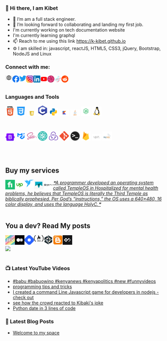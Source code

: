 ### 👋 Hi there, I am Kibet 
- 🌱 I’m am a full stack engineer.
- 💞️ I’m looking forward to collaborating and landing my first job.
- I'm currently working on tech documentation website
- I'm currently learning graphql 
- 📫 Reach to me using this link https://k-kibet.github.io
- ⚙️ I am skilled in: javascript, reactJS, HTML5, CSS3, jQuery, Bootstrap, NodeJS and Linux

### Connect with me:

[<img align="left" alt="kibet" width="22px" src="https://github.com/K-kibet/K-kibet-K-kibet/blob/main/assets/web.png" />][website]

[<img align="left" alt="kibet" width="22px" src="https://github.com/K-kibet/K-kibet-K-kibet/blob/main/assets/facebook.png" />][facebook]

[<img align="left" alt="kibet" width="22px" src="https://github.com/K-kibet/K-kibet-K-kibet/blob/main/assets/twitter.png" />][twitter]

[<img align="left" alt="kibet" width="22px" src="https://github.com/K-kibet/K-kibet-K-kibet/blob/main/assets/instagram.png" />][instagram]

[<img align="left" alt="kibet" width="22px" src="https://github.com/K-kibet/K-kibet-K-kibet/blob/main/assets/linkedin.png" />][linkedin]

[<img align="left" alt="kibet" width="22px" src="https://github.com/K-kibet/K-kibet-K-kibet/blob/main/assets/youtube.png" />][youtubechannel] 

[<img align="left" alt="kibet" width="22px" src="https://github.com/K-kibet/K-kibet-K-kibet/blob/main/assets/dribble.png" />][dribble]

[<img align="left" alt="kibet" width="22px" src="https://github.com/K-kibet/K-kibet-K-kibet/blob/main/assets/tiktok.png" />][tiktok]

[<img align="left" alt="kibet" width="22px" src="https://github.com/K-kibet/K-kibet-K-kibet/blob/main/assets/reddit.png" />][reddit]


<br />
<br />

### Languages and Tools
<p float="left">

<img  alt="kibet" width="30px" src="https://github.com/K-kibet/K-kibet-K-kibet/blob/main/img/html.png" />

<img  alt="kibet" width="30px" src="https://github.com/K-kibet/K-kibet-K-kibet/blob/main/img/css.webp" />

<img  alt="kibet" width="30px" src="https://github.com/K-kibet/K-kibet-K-kibet/blob/main/img/logo-javascript-png-html-code-allows-to-embed-javascript-logo-in-your-website-587.png" />

<img  alt="kibet" width="30px" src="https://github.com/K-kibet/K-kibet-K-kibet/blob/main/img/c.png" />

<img  alt="kibet" width="30px" src="https://github.com/K-kibet/K-kibet-K-kibet/blob/main/img/python.png" />

<img  alt="kibet" width="30px" src="https://github.com/K-kibet/K-kibet-K-kibet/blob/main/img/kotlin.png" />

<img  alt="kibet" width="30px" src="https://github.com/K-kibet/K-kibet-K-kibet/blob/main/img/java.png" />

<img  alt="kibet" width="30px" src="https://github.com/K-kibet/K-kibet-K-kibet/blob/main/img/node1.png" />

<img  alt="kibet" width="30px" src="https://github.com/K-kibet/K-kibet-K-kibet/blob/main/img/linux.png" />

</p>

<br>

<p float="left">

<img  alt="kibet" width="30px" src="https://github.com/K-kibet/K-kibet-K-kibet/blob/main/img/Bootstrap_logo.svg.png" />

<img  alt="kibet" width="30px" src="https://github.com/K-kibet/K-kibet-K-kibet/blob/main/img/mui.png" />

<img  alt="kibet" width="30px" src="https://github.com/K-kibet/K-kibet-K-kibet/blob/main/img/sass.png" />

<img  alt="kibet" width="30px" src="https://github.com/K-kibet/K-kibet-K-kibet/blob/main/img/semantic.webp" />

<img  alt="kibet" width="30px" src="https://github.com/K-kibet/K-kibet-K-kibet/blob/main/img/redux.png" />

<img  alt="kibet" width="30px" src="https://github.com/K-kibet/K-kibet-K-kibet/blob/main/img/git.png" />

<img  alt="kibet" width="30px" src="https://github.com/K-kibet/K-kibet-K-kibet/blob/main/img/terminal.png" />

<img  alt="kibet" width="30px" src="https://github.com/K-kibet/K-kibet-K-kibet/blob/main/img/firebase.png" />

<img  alt="kibet" width="30px" src="https://github.com/K-kibet/K-kibet-K-kibet/blob/main/img/next.png" />

<img  alt="kibet" width="30px" src="https://github.com/K-kibet/K-kibet-K-kibet/blob/main/img/mysql.png" />

</p>


<br />
<br />

## Buy my services
[<img align="left" alt="kibet" width="30px" src="https://github.com/K-kibet/K-kibet-K-kibet/blob/main/assets/fiverr.png" />][fiverr]

[<img align="left" alt="kibet" width="30px" src="https://github.com/K-kibet/K-kibet-K-kibet/blob/main/assets/upwork.png" />][upwork]

[<img align="left" alt="kibet" width="30px" src="https://github.com/K-kibet/K-kibet-K-kibet/blob/main/assets/freelancer.png" />][freelancer]

[<img align="left" alt="kibet" width="30px" src="https://github.com/K-kibet/K-kibet-K-kibet/blob/main/assets/truelancer.png" />][truelancer]

[<img align="left" alt="kibet" width="30px" src="https://github.com/K-kibet/K-kibet-K-kibet/blob/main/assets/guru.png" />][guru]

<a href="https://github.com/marketplace/actions/quote-readme">
<!--STARTS_HERE_QUOTE_README-->
<i>❝A programmer developed an operating system called TempleOS in Hospitalized for mental health problems, he believes that TempleOS is literally the Third Temple as biblically prophesied. Per God’s “instructions,” the OS uses a 640×480, 16 color display, and uses the language HolyC.❞</i>
<!--ENDS_HERE_QUOTE_README-->
</a>


<br />
<br/>

## You a dev? Read My posts

[<img align="left" alt="kibet" width="30px" src="https://github.com/K-kibet/K-kibet-K-kibet/blob/main/assets/devto.png" />][dev.to]

[<img align="left" alt="kibet" width="30px" src="https://github.com/K-kibet/K-kibet-K-kibet/blob/main/assets/medium.png" />][medium]

[<img align="left" alt="kibet" width="30px" src="https://github.com/K-kibet/K-kibet-K-kibet/blob/main/assets/hashnode.png" />][hashnode]

[<img align="left" alt="kibet" width="30px" src="https://github.com/K-kibet/K-kibet-K-kibet/blob/main/assets/freecodecamp.png" />][freecodecamp]

[<img align="left" alt="kibet" width="30px" src="https://github.com/K-kibet/K-kibet-K-kibet/blob/main/assets/morioh.png" />][morioh]

[<img align="left" alt="kibet" width="30px" src="https://github.com/K-kibet/K-kibet-K-kibet/blob/main/assets/blogger.png" />][blogger]

[<img align="left" alt="kibet" width="30px" src="https://github.com/K-kibet/K-kibet-K-kibet/blob/main/assets/dailydev.webp" />][daily.dev]


<br/>
<br/>
 <img src="https://github-readme-stats.vercel.app/api/top-langs/?username=K-kibet&layout=compact" />
 
<!--START_SECTION:waka-->
<!--ENDS_SECTION:waka-->
<br />
<br />

### 📺 Latest YouTube Videos
<!-- YOUTUBE:START -->
- [#babu #babuowino #kenyanews #kenyapolitics #new #funnyvideos](https://www.youtube.com/watch?v=upZpTcq2Mvg)
- [programming tips and tricks](https://www.youtube.com/watch?v=UObeKXpuXlA)
- [I created a command Line Javascript game for developers in nodejs - check out](https://www.youtube.com/watch?v=JLWmdWK1f_Q)
- [see how the crowd reacted to Kibaki&#39;s joke](https://www.youtube.com/watch?v=Q1tOi5HuIGo)
- [Python date in 3 lines of code](https://www.youtube.com/watch?v=5F-rWtjI7AM)
<!-- YOUTUBE:END -->


### 📕 Latest Blog Posts
<!-- BLOG-POST-LIST:START -->
- [Welcome to my space](https://dev.to/kkibet/welcome-to-my-space-511l)
<!-- BLOG-POST-LIST:END -->



[website]: https://k-kibet.github.io/
[facebook]: https://www.facebook.com/kibetkorirc
[twitter]: https://twitter.com/ancientpupy
[instagram]: https://www.instagram.com/ancientpupy/
[linkedin]: https://www.linkedin.com/in/kibetkorir
[dribble]: https://dribbble.com/ancientpupy/about
[youtubechannel]: https://www.youtube.com/channel/UCGuHbwfZ2JHMDBpDLGtQhjQ
[codepen]: https://codepen.io/KKibet
[tiktok]: https://www.tiktok.com/@ancientpupy
[reddit]: https://www.reddit.com/user/kibetkorir

[fiverr]: https://www.fiverr.com/clawn45 
[upwork]: https://www.upwork.com/freelancers/~01d59fc71a1e549e64
[truelancer]: https://www.truelancer.com/freelancer/charleskibet
[freelancer]: https://www.freelancer.com/u/KibetK
[guru]: https://www.guru.com/freelancers/charles-kibet



[dev.to]:https://dev.to/kkibet
[medium]: 	https://medium.com/@kkibet
[morioh]: https://morioh.com/@61f5a35c35f9335efc6462cb
[daily.dev]: https://app.daily.dev/Kkibet
[hashnode]: https://hashnode.com/@Kkibet
[freecodecamp]: https://www.freecodecamp.org/kkibet
[blogger]: https://codespeardev.blogspot.com/

<!---
K-kibet/K-kibet is a ✨ special ✨ repository because its `README.md` (this file) appears on your GitHub profile.
You can click the Preview link to take a look at your changes.
--->
